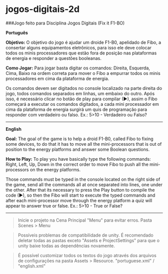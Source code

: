 # jogos-digitais-2d

###Jogo feito para Disciplina Jogos Digitais (Fix it F1-BO)

**Português**

**Objetivo:** O objetivo do jogo é ajudar um droide F1-B0, apelidado de Fibo, a consertar alguns equipamentos eletrônicos, para isso ele deve colocar todos os minis processadores que estão fora de posição nas plataformas de energia e responder a questões booleanas.

**Como Jogar:** Para jogar basta digitar os comandos: Direita, Esquerda, Cima, Baixo na ordem correta para mover o Fibo a empurrar todos os minis processadores em cima da plataforma de energia.

Os comandos devem ser digitados no console localizado na parte direita do jogo, todos comandos separados em linhas, um embaixo do outro. Após isso, é necessário clicar no botão de play para compilar (►), assim o Fibo começará a executar os comandos digitados, a cada mini processador em cima da plataforma de energia surgirá um quis de programação para responder com verdadeiro ou falso. Ex.: 5>10 - Verdadeiro ou Falso?

---

**English**

**Goal:** The goal of the game is to help a droid F1-B0, called Fibo to fixing some devices, to do that it has to move all the mini-processors that is out of position to the energy platforms and answer some Boolean questions.

**How to Play:** To play you have basically type the following commands: Right, Left, Up, Down in the correct order to move Fibo to push all the mini-processors on the energy platforms.

Those commands must be typed in the console located on the right side of the game, send all the commands all at once separated into lines, one under the other. After that its necessary to press the Play button to compile the code (►), so then the Fibo will start to execute the typed commands and after each mini-processor move through the energy platform a quiz will appear to answer true or false. Ex.: 5>10 - True or False?

---

> Inicie o projeto na Cena Principal "Menu" para evitar erros. Pasta Scenes > Menu

> Possíveis problemas de compatibilidade de unity. É recomendado deletar todas as pastas exceto "Assets e ProjectSettings" para que o unity baixe todas as dependências novamente.

> É possível customizar todos os textos do jogo através dos arquivos de configurações na pasta Assets > Resource. "portuguese.xml" / "english.xml"
